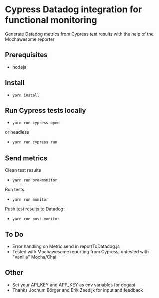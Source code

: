 # Cypress Datadog integration for functional monitoring
Generate Datadog metrics from Cypress test results with the help of the Mochawesome reporter

## Prerequisites
-   nodejs

## Install
-   `yarn install`

## Run Cypress tests locally
-   `yarn run cypress open`
    
or headless
-   `yarn run cypress run`

## Send metrics
Clean test results
-   `yarn run pre-monitor`

Run tests
-   `yarn run monitor`

Push test results to Datadog:
-   `yarn run post-monitor`

## To Do
-   Error handling on Metric.send in reportToDatadog.js
-   Tested with Mochawesome reporting from Cypress, untested with "Vanilla" Mocha/Chai


## Other
- Set your API_KEY and APP_KEY as env variables for dogapi
- Thanks Jochum Börger and Erik Zeedijk for input and feedback

